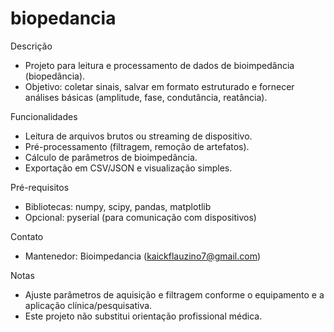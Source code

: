# biopedancia

Descrição
- Projeto para leitura e processamento de dados de bioimpedância (biopedância).
- Objetivo: coletar sinais, salvar em formato estruturado e fornecer análises básicas (amplitude, fase, condutância, reatância).

Funcionalidades
- Leitura de arquivos brutos ou streaming de dispositivo.
- Pré-processamento (filtragem, remoção de artefatos).
- Cálculo de parâmetros de bioimpedância.
- Exportação em CSV/JSON e visualização simples.

Pré-requisitos
- Bibliotecas: numpy, scipy, pandas, matplotlib
- Opcional: pyserial (para comunicação com dispositivos)

Contato
- Mantenedor: Bioimpedancia (kaickflauzino7@gmail.com)

Notas
- Ajuste parâmetros de aquisição e filtragem conforme o equipamento e a aplicação clínica/pesquisativa.
- Este projeto não substitui orientação profissional médica.